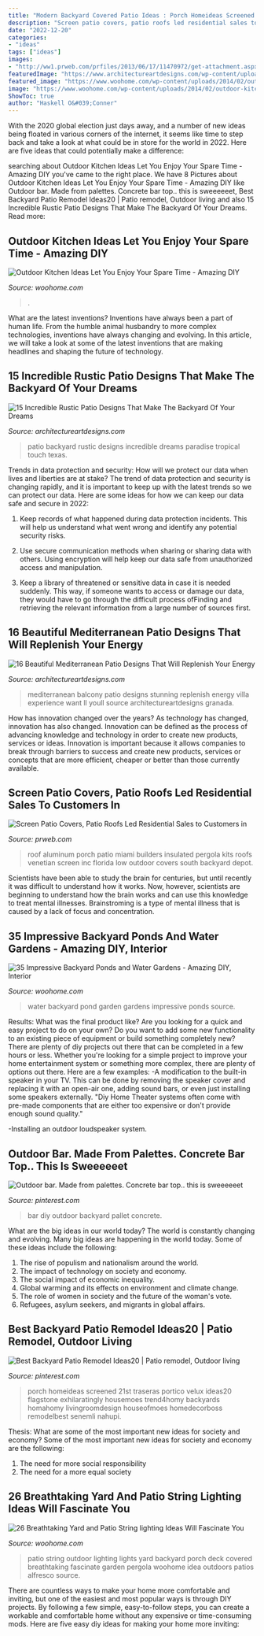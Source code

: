 ```yaml
---
title: "Modern Backyard Covered Patio Ideas : Porch Homeideas Screened 21st Traseras Portico Velux Ideas20 Flagstone Exhilaratingly Housemoes Trend4homy Backyards Homahomy Livingroomdesign Houseofmoes Homedecorboss Remodelbest Senemli Nahupi"
description: "Screen patio covers, patio roofs led residential sales to customers in"
date: "2022-12-20"
categories:
- "ideas"
tags: ["ideas"]
images:
- "http://ww1.prweb.com/prfiles/2013/06/17/11470972/get-attachment.aspx.jpeg"
featuredImage: "https://www.architectureartdesigns.com/wp-content/uploads/2016/07/16-Beautiful-Mediterranean-Patio-Designs-That-Will-Replenish-Your-Energy-13.jpg"
featured_image: "https://www.woohome.com/wp-content/uploads/2014/02/outdoor-kitchen-4.jpg"
image: "https://www.woohome.com/wp-content/uploads/2014/02/outdoor-kitchen-4.jpg"
ShowToc: true
author: "Haskell O&#039;Conner"
---
```



With the 2020 global election just days away, and a number of new ideas being floated in various corners of the internet, it seems like time to step back and take a look at what could be in store for the world in 2022. Here are five ideas that could potentially make a difference: 

	

		
searching about Outdoor Kitchen Ideas Let You Enjoy Your Spare Time - Amazing DIY you've came to the right place. We have 8 Pictures about Outdoor Kitchen Ideas Let You Enjoy Your Spare Time - Amazing DIY like Outdoor bar. Made from palettes. Concrete bar top.. this is sweeeeeet, Best Backyard Patio Remodel Ideas20 | Patio remodel, Outdoor living and also 15 Incredible Rustic Patio Designs That Make The Backyard Of Your Dreams. Read more:
		
    
## Outdoor Kitchen Ideas Let You Enjoy Your Spare Time - Amazing DIY

<img loading=lazy src="https://www.woohome.com/wp-content/uploads/2014/02/outdoor-kitchen-4.jpg" onerror="this.onerror=null;this.src='https://tse1.mm.bing.net/th?id=OIP.jcxSXCNgDdbCiHqAuxVTmAHaKe&amp;pid=15.1';" alt="Outdoor Kitchen Ideas Let You Enjoy Your Spare Time - Amazing DIY">

_Source: woohome.com_

>. 

	

What are the latest inventions?
Inventions have always been a part of human life. From the humble animal husbandry to more complex technologies, inventions have always changing and evolving. In this article, we will take a look at some of the latest inventions that are making headlines and shaping the future of technology.

    
## 15 Incredible Rustic Patio Designs That Make The Backyard Of Your Dreams

<img loading=lazy src="http://www.architectureartdesigns.com/wp-content/uploads/2018/04/15-Incredible-Rustic-Patio-Designs-That-Make-The-Backyard-Of-Your-Dreams-11.jpg" onerror="this.onerror=null;this.src='https://tse4.mm.bing.net/th?id=OIP.q-O2SihA2k9DQgi1ZdZajAHaLH&amp;pid=15.1';" alt="15 Incredible Rustic Patio Designs That Make The Backyard Of Your Dreams">

_Source: architectureartdesigns.com_

>patio backyard rustic designs incredible dreams paradise tropical touch texas. 

	

Trends in data protection and security: How will we protect our data when lives and liberties are at stake?
The trend of data protection and security is changing rapidly, and it is important to keep up with the latest trends so we can protect our data. Here are some ideas for how we can keep our data safe and secure in 2022:
1. Keep records of what happened during data protection incidents. This will help us understand what went wrong and identify any potential security risks.

2. Use secure communication methods when sharing or sharing data with others. Using encryption will help keep our data safe from unauthorized access and manipulation.

3. Keep a library of threatened or sensitive data in case it is needed suddenly. This way, if someone wants to access or damage our data, they would have to go through the difficult process ofFinding and retrieving the relevant information from a large number of sources first.


    
## 16 Beautiful Mediterranean Patio Designs That Will Replenish Your Energy

<img loading=lazy src="https://www.architectureartdesigns.com/wp-content/uploads/2016/07/16-Beautiful-Mediterranean-Patio-Designs-That-Will-Replenish-Your-Energy-13.jpg" onerror="this.onerror=null;this.src='https://tse1.mm.bing.net/th?id=OIP.RDJP0Ujl7yWd1uJ6orjfSwHaE8&amp;pid=15.1';" alt="16 Beautiful Mediterranean Patio Designs That Will Replenish Your Energy">

_Source: architectureartdesigns.com_

>mediterranean balcony patio designs stunning replenish energy villa experience want ll youll source architectureartdesigns granada. 

	

How has innovation changed over the years?
As technology has changed, innovation has also changed. Innovation can be defined as the process of advancing knowledge and technology in order to create new products, services or ideas. Innovation is important because it allows companies to break through barriers to success and create new products, services or concepts that are more efficient, cheaper or better than those currently available.

    
## Screen Patio Covers, Patio Roofs Led Residential Sales To Customers In

<img loading=lazy src="http://ww1.prweb.com/prfiles/2013/06/17/11470972/get-attachment.aspx.jpeg" onerror="this.onerror=null;this.src='https://tse3.mm.bing.net/th?id=OIP.RlxYtzqwqthToOR3En7MSgHaHN&amp;pid=15.1';" alt="Screen Patio Covers, Patio Roofs Led Residential Sales to Customers in">

_Source: prweb.com_

>roof aluminum porch patio miami builders insulated pergola kits roofs venetian screen inc florida low outdoor covers south backyard depot. 

	

Scientists have been able to study the brain for centuries, but until recently it was difficult to understand how it works. Now, however, scientists are beginning to understand how the brain works and can use this knowledge to treat mental illnesses. Brainstroming is a type of mental illness that is caused by a lack of focus and concentration.

    
## 35 Impressive Backyard Ponds And Water Gardens - Amazing DIY, Interior

<img loading=lazy src="https://www.woohome.com/wp-content/uploads/2014/04/backyard-pond-water-garden-26.jpg" onerror="this.onerror=null;this.src='https://tse1.mm.bing.net/th?id=OIP.buMJPxyggpYOO6RvUoBMHQHaJ4&amp;pid=15.1';" alt="35 Impressive Backyard Ponds and Water Gardens - Amazing DIY, Interior">

_Source: woohome.com_

>water backyard pond garden gardens impressive ponds source. 

	

Results: What was the final product like?
Are you looking for a quick and easy project to do on your own? Do you want to add some new functionality to an existing piece of equipment or build something completely new? There are plenty of diy projects out there that can be completed in a few hours or less. Whether you're looking for a simple project to improve your home entertainment system or something more complex, there are plenty of options out there. Here are a few examples: 
-A modification to the built-in speaker in your TV. This can be done by removing the speaker cover and replacing it with an open-air one, adding sound bars, or even just installing some speakers externally.
"Diy Home Theater systems often come with pre-made components that are either too expensive or don't provide enough sound quality."

-Installing an outdoor loudspeaker system.

    
## Outdoor Bar. Made From Palettes. Concrete Bar Top.. This Is Sweeeeeet

<img loading=lazy src="https://i.pinimg.com/736x/b7/9c/9f/b79c9f723698794fe042b4ac8a9d5be7.jpg" onerror="this.onerror=null;this.src='https://tse2.mm.bing.net/th?id=OIP.bR8V9oZrIAjLHzN9l3AjjQHaK-&amp;pid=15.1';" alt="Outdoor bar. Made from palettes. Concrete bar top.. this is sweeeeeet">

_Source: pinterest.com_

>bar diy outdoor backyard pallet concrete. 

	

What are the big ideas in our world today?
The world is constantly changing and evolving. Many big ideas are happening in the world today. Some of these ideas include the following:
1. The rise of populism and nationalism around the world.
2. The impact of technology on society and economy.
3. The social impact of economic inequality. 
4. Global warming and its effects on environment and climate change. 
5. The role of women in society and the future of the woman's vote. 
6. Refugees, asylum seekers, and migrants in global affairs. 

    
## Best Backyard Patio Remodel Ideas20 | Patio Remodel, Outdoor Living

<img loading=lazy src="https://i.pinimg.com/736x/b9/a2/95/b9a295d32a1474854059819c6be06315.jpg" onerror="this.onerror=null;this.src='https://tse1.mm.bing.net/th?id=OIP.aO9_O727jp7qGejWoIl_9QHaE7&amp;pid=15.1';" alt="Best Backyard Patio Remodel Ideas20 | Patio remodel, Outdoor living">

_Source: pinterest.com_

>porch homeideas screened 21st traseras portico velux ideas20 flagstone exhilaratingly housemoes trend4homy backyards homahomy livingroomdesign houseofmoes homedecorboss remodelbest senemli nahupi. 

	

Thesis: What are some of the most important new ideas for society and economy?
Some of the most important new ideas for society and economy are the following: 
1. The need for more social responsibility 
2. The need for a more equal society 

    
## 26 Breathtaking Yard And Patio String Lighting Ideas Will Fascinate You

<img loading=lazy src="http://www.woohome.com/wp-content/uploads/2015/01/patio-outdoor-string-lights-woohome-23.jpg" onerror="this.onerror=null;this.src='https://tse3.mm.bing.net/th?id=OIP.s7b72o5CqplPDxDZ4KSpzgHaLH&amp;pid=15.1';" alt="26 Breathtaking Yard and Patio String lighting Ideas Will Fascinate You">

_Source: woohome.com_

>patio string outdoor lighting lights yard backyard porch deck covered breathtaking fascinate garden pergola woohome idea outdoors patios alfresco source. 

	

There are countless ways to make your home more comfortable and inviting, but one of the easiest and most popular ways is through DIY projects. By following a few simple, easy-to-follow steps, you can create a workable and comfortable home without any expensive or time-consuming mods. Here are five easy diy ideas for making your home more inviting: 

